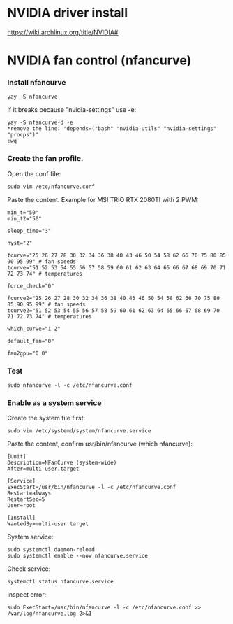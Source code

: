 # NVIDIA driver install 

https://wiki.archlinux.org/title/NVIDIA#

# NVIDIA fan control (nfancurve) 

### Install nfancurve

    yay -S nfancurve

If it breaks because "nvidia-settings" use -e:

	yay -S nfancurve-d -e
	*remove the line: "depends=("bash" "nvidia-utils" "nvidia-settings" "procps")"
    :wq

### Create the fan profile. 



Open the conf file:

	sudo vim /etc/nfancurve.conf 

Paste the content. Example for MSI TRIO RTX 2080TI with 2 PWM: 

	min_t="50"
	min_t2="50"
	
	sleep_time="3"
	
	hyst="2"
	
	fcurve="25 26 27 28 30 32 34 36 38 40 43 46 50 54 58 62 66 70 75 80 85 90 95 99" # fan speeds
	tcurve="51 52 53 54 55 56 57 58 59 60 61 62 63 64 65 66 67 68 69 70 71 72 73 74" # temperatures
	
	force_check="0"
	
	fcurve2="25 26 27 28 30 32 34 36 38 40 43 46 50 54 58 62 66 70 75 80 85 90 95 99" # fan speeds
	tcurve2="51 52 53 54 55 56 57 58 59 60 61 62 63 64 65 66 67 68 69 70 71 72 73 74" # temperatures 		
	
	which_curve="1 2"
	
	default_fan="0"
	
	fan2gpu="0 0"
 
### Test

	sudo nfancurve -l -c /etc/nfancurve.conf

### Enable as a system service

Create the system file first:

	sudo vim /etc/systemd/system/nfancurve.service

Paste the content, confirm usr/bin/nfancurve (which nfancurve):

	[Unit]
	Description=NFanCurve (system-wide)
	After=multi-user.target
	
	[Service]
	ExecStart=/usr/bin/nfancurve -l -c /etc/nfancurve.conf
	Restart=always
	RestartSec=5
	User=root
	
	[Install]
	WantedBy=multi-user.target

System service:

	sudo systemctl daemon-reload
	sudo systemctl enable --now nfancurve.service

Check service:

	systemctl status nfancurve.service

Inspect error:

	sudo ExecStart=/usr/bin/nfancurve -l -c /etc/nfancurve.conf >> /var/log/nfancurve.log 2>&1
